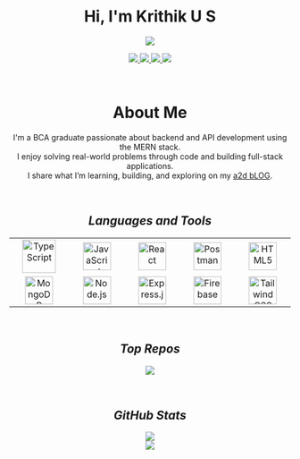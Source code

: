 <h1 align="center">Hi, I'm Krithik U S</h1>

<p align="center">
  <img src="https://readme-typing-svg.herokuapp.com?font=Inter&size=20&duration=3000&pause=1000&center=true&vCenter=true&width=500&lines=BCA+Graduate;MERN+Stack+Enthusiast;Backend+%26+API+Developer;AI+%7C+ML+Beginner" />
</p>

<p align="center">
  <a href="mailto:krithikus2004@gmail.com">
    <img src="https://img.shields.io/badge/Gmail-D14836?style=for-the-badge&logo=gmail&logoColor=white" />
  </a>
  <a href="https://www.linkedin.com/in/krithik-u-s-a545a4326">
    <img src="https://img.shields.io/badge/LinkedIn-0A66C2?style=for-the-badge&logo=linkedin&logoColor=white" />
  </a>
  <a href="https://krithik.onrender.com/">
    <img src="https://img.shields.io/badge/Portfolio-111111?style=for-the-badge&logo=vercel&logoColor=white" />
  </a>
  <a href="https://github.com/KRITHIKus">
    <img src="https://img.shields.io/badge/GitHub-000000?style=for-the-badge&logo=github&logoColor=white" />
  </a>
</p>

<br>

<h1 align="center">About Me</h1>

<p align="center">
  I'm a BCA graduate passionate about backend and API development using the MERN stack.<br>
  I enjoy solving real-world problems through code and building full-stack applications.<br>
  I share what I’m learning, building, and exploring on my <a href="https://a2d-blog.onrender.com/" target="_blank">a2d bLOG</a>.
</p>

<br>

<h2 align='center'><i>Languages and Tools</i></h2>

<table align="center" width="100%">
  <tr>
    <td align="center" width="190">
      <img src="https://www.vectorlogo.zone/logos/typescriptlang/typescriptlang-icon.svg" height="60" title="TypeScript" />
    </td>
    <td align="center" width="190">
      <img src="https://www.vectorlogo.zone/logos/javascript/javascript-icon.svg" height="50" title="JavaScript" />
    </td>
    <td align="center" width="190">
      <img src="https://www.vectorlogo.zone/logos/reactjs/reactjs-icon.svg" height="50" title="React" />
    </td>
    <td align="center" width="190">
      <img src="https://www.vectorlogo.zone/logos/getpostman/getpostman-icon.svg" height="50" title="Postman" />
    </td>
    <td align="center" width="190">
      <img src="https://www.vectorlogo.zone/logos/w3_html5/w3_html5-icon.svg" height="50" title="HTML5" />
    </td>
  </tr>
  <tr>
    <td align="center" width="190">
      <img src="https://www.vectorlogo.zone/logos/mongodb/mongodb-icon.svg" height="50" title="MongoDB" />
    </td>
    <td align="center" width="190">
      <img src="https://www.vectorlogo.zone/logos/nodejs/nodejs-icon.svg" height="50" title="Node.js" />
    </td>
    <td align="center" width="190">
      <img src="https://www.vectorlogo.zone/logos/expressjs/expressjs-icon.svg" height="50" title="Express.js" />
    </td>
    <td align="center" width="190">
      <img src="https://www.vectorlogo.zone/logos/firebase/firebase-icon.svg" height="50" title="Firebase" />
    </td>
    <td align="center" width="190">
      <img src="https://www.vectorlogo.zone/logos/tailwindcss/tailwindcss-icon.svg" height="50" title="Tailwind CSS" />
    </td>
  </tr>
</table>





<br>

<h2 align='center'><i>Top Repos</i></h2>

<p align="center">
  <a href="https://github.com/KRITHIKus/safelink">
    <img src="https://github-readme-stats.vercel.app/api/pin/?username=KRITHIKus&repo=safelink&theme=radical&show_owner=true_border=false" />
  </a>
</p>



<br>

<h2 align='center'><i>GitHub Stats</i></h2>

<p align="center">
  <img src="https://github-readme-stats.vercel.app/api?username=KRITHIKus&show_icons=true&theme=radical&hide_border=false" />
  <br>
  <img src="https://github-readme-streak-stats.herokuapp.com?user=KRITHIKus&theme=radical&hide_border=false" />
</p>
